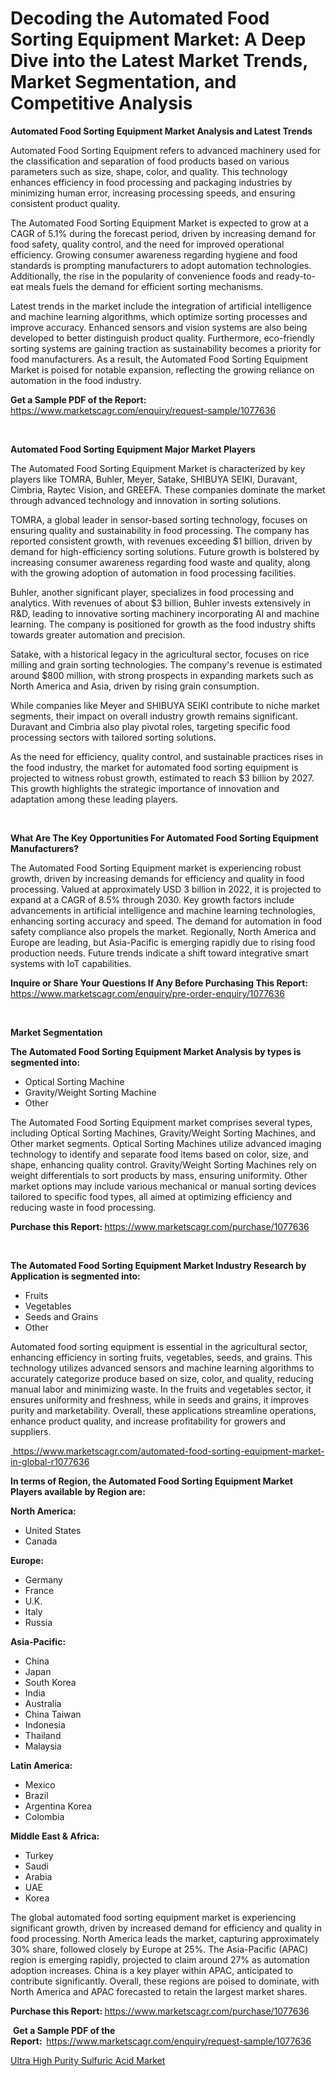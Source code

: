 <p><h1>Decoding the Automated Food Sorting Equipment Market: A Deep Dive into the Latest Market Trends, Market Segmentation, and Competitive Analysis</h1></p><p><strong>Automated Food Sorting Equipment Market Analysis and Latest Trends</strong></p>
<p><p>Automated Food Sorting Equipment refers to advanced machinery used for the classification and separation of food products based on various parameters such as size, shape, color, and quality. This technology enhances efficiency in food processing and packaging industries by minimizing human error, increasing processing speeds, and ensuring consistent product quality.</p><p>The Automated Food Sorting Equipment Market is expected to grow at a CAGR of 5.1% during the forecast period, driven by increasing demand for food safety, quality control, and the need for improved operational efficiency. Growing consumer awareness regarding hygiene and food standards is prompting manufacturers to adopt automation technologies. Additionally, the rise in the popularity of convenience foods and ready-to-eat meals fuels the demand for efficient sorting mechanisms.</p><p>Latest trends in the market include the integration of artificial intelligence and machine learning algorithms, which optimize sorting processes and improve accuracy. Enhanced sensors and vision systems are also being developed to better distinguish product quality. Furthermore, eco-friendly sorting systems are gaining traction as sustainability becomes a priority for food manufacturers. As a result, the Automated Food Sorting Equipment Market is poised for notable expansion, reflecting the growing reliance on automation in the food industry.</p></p>
<p><strong>Get a Sample PDF of the Report:&nbsp;</strong> <a href="https://www.marketscagr.com/enquiry/request-sample/1077636?utm_campaign=3308&utm_medium=2&utm_source=Github&utm_content=ia&utm_term=22032025&utm_id=automated-food-sorting-equipment">https://www.marketscagr.com/enquiry/request-sample/1077636</a></p>
<p>&nbsp;</p>
<p><strong>Automated Food Sorting Equipment Major Market Players</strong></p>
<p><p>The Automated Food Sorting Equipment Market is characterized by key players like TOMRA, Buhler, Meyer, Satake, SHIBUYA SEIKI, Duravant, Cimbria, Raytec Vision, and GREEFA. These companies dominate the market through advanced technology and innovation in sorting solutions.</p><p>TOMRA, a global leader in sensor-based sorting technology, focuses on ensuring quality and sustainability in food processing. The company has reported consistent growth, with revenues exceeding $1 billion, driven by demand for high-efficiency sorting solutions. Future growth is bolstered by increasing consumer awareness regarding food waste and quality, along with the growing adoption of automation in food processing facilities.</p><p>Buhler, another significant player, specializes in food processing and analytics. With revenues of about $3 billion, Buhler invests extensively in R&D, leading to innovative sorting machinery incorporating AI and machine learning. The company is positioned for growth as the food industry shifts towards greater automation and precision.</p><p>Satake, with a historical legacy in the agricultural sector, focuses on rice milling and grain sorting technologies. The company's revenue is estimated around $800 million, with strong prospects in expanding markets such as North America and Asia, driven by rising grain consumption.</p><p>While companies like Meyer and SHIBUYA SEIKI contribute to niche market segments, their impact on overall industry growth remains significant. Duravant and Cimbria also play pivotal roles, targeting specific food processing sectors with tailored sorting solutions.</p><p>As the need for efficiency, quality control, and sustainable practices rises in the food industry, the market for automated food sorting equipment is projected to witness robust growth, estimated to reach $3 billion by 2027. This growth highlights the strategic importance of innovation and adaptation among these leading players.</p></p>
<p>&nbsp;</p>
<p><strong>What Are The Key Opportunities For Automated Food Sorting Equipment Manufacturers?</strong></p>
<p><p>The Automated Food Sorting Equipment market is experiencing robust growth, driven by increasing demands for efficiency and quality in food processing. Valued at approximately USD 3 billion in 2022, it is projected to expand at a CAGR of 8.5% through 2030. Key growth factors include advancements in artificial intelligence and machine learning technologies, enhancing sorting accuracy and speed. The demand for automation in food safety compliance also propels the market. Regionally, North America and Europe are leading, but Asia-Pacific is emerging rapidly due to rising food production needs. Future trends indicate a shift toward integrative smart systems with IoT capabilities.</p></p>
<p><strong>Inquire or Share Your Questions If Any Before Purchasing This Report:</strong> <a href="https://www.marketscagr.com/enquiry/pre-order-enquiry/1077636?utm_campaign=3308&utm_medium=2&utm_source=Github&utm_content=ia&utm_term=22032025&utm_id=automated-food-sorting-equipment">https://www.marketscagr.com/enquiry/pre-order-enquiry/1077636</a></p>
<p>&nbsp;</p>
<p><strong>Market Segmentation</strong></p>
<p><strong>The Automated Food Sorting Equipment Market Analysis by types is segmented into:</strong></p>
<p><ul><li>Optical Sorting Machine</li><li>Gravity/Weight Sorting Machine</li><li>Other</li></ul></p>
<p><p>The Automated Food Sorting Equipment market comprises several types, including Optical Sorting Machines, Gravity/Weight Sorting Machines, and Other market segments. Optical Sorting Machines utilize advanced imaging technology to identify and separate food items based on color, size, and shape, enhancing quality control. Gravity/Weight Sorting Machines rely on weight differentials to sort products by mass, ensuring uniformity. Other market options may include various mechanical or manual sorting devices tailored to specific food types, all aimed at optimizing efficiency and reducing waste in food processing.</p></p>
<p><strong>Purchase this Report:&nbsp;</strong><a href="https://www.marketscagr.com/purchase/1077636?utm_campaign=3308&utm_medium=2&utm_source=Github&utm_content=ia&utm_term=22032025&utm_id=automated-food-sorting-equipment">https://www.marketscagr.com/purchase/1077636</a></p>
<p>&nbsp;</p>
<p><strong>The Automated Food Sorting Equipment Market Industry Research by Application is segmented into:</strong></p>
<p><ul><li>Fruits</li><li>Vegetables</li><li>Seeds and Grains</li><li>Other</li></ul></p>
<p><p>Automated food sorting equipment is essential in the agricultural sector, enhancing efficiency in sorting fruits, vegetables, seeds, and grains. This technology utilizes advanced sensors and machine learning algorithms to accurately categorize produce based on size, color, and quality, reducing manual labor and minimizing waste. In the fruits and vegetables sector, it ensures uniformity and freshness, while in seeds and grains, it improves purity and marketability. Overall, these applications streamline operations, enhance product quality, and increase profitability for growers and suppliers.</p></p>
<p><a href="https://www.marketscagr.com/automated-food-sorting-equipment-market-in-global-r1077636?utm_campaign=3308&utm_medium=2&utm_source=Github&utm_content=ia&utm_term=22032025&utm_id=automated-food-sorting-equipment">&nbsp;https://www.marketscagr.com/automated-food-sorting-equipment-market-in-global-r1077636</a></p>
<p><strong>In terms of Region, the Automated Food Sorting Equipment Market Players available by Region are:</strong></p>
<p>
    <p> <strong> North America: </strong>
        <ul>
            <li>United States</li>
            <li>Canada</li>
        </ul>
        </p> 
    <p> <strong> Europe: </strong>
        <ul>
            <li>Germany</li>
            <li>France</li>
            <li>U.K.</li>
            <li>Italy</li>
            <li>Russia</li>
        </ul>
        </p> 
    <p> <strong> Asia-Pacific: </strong>
        <ul>
            <li>China</li>
            <li>Japan</li>
            <li>South Korea</li>
            <li>India</li>
            <li>Australia</li>
            <li>China Taiwan</li>
            <li>Indonesia</li>
            <li>Thailand</li>
            <li>Malaysia</li>
        </ul>
        </p> 
    <p> <strong> Latin America: </strong>
        <ul>
            <li>Mexico</li>
            <li>Brazil</li>
            <li>Argentina Korea</li>
            <li>Colombia</li>
        </ul>
        </p> 
    <p> <strong> Middle East & Africa: </strong>
        <ul>
            <li>Turkey</li>
            <li>Saudi</li>
            <li>Arabia</li>
            <li>UAE</li>
            <li>Korea</li>
        </ul>
    </p>
    </p>
<p><p>The global automated food sorting equipment market is experiencing significant growth, driven by increased demand for efficiency and quality in food processing. North America leads the market, capturing approximately 30% share, followed closely by Europe at 25%. The Asia-Pacific (APAC) region is emerging rapidly, projected to claim around 27% as automation adoption increases. China is a key player within APAC, anticipated to contribute significantly. Overall, these regions are poised to dominate, with North America and APAC forecasted to retain the largest market shares.</p></p>
<p><strong>Purchase this Report: </strong><a href="https://www.marketscagr.com/purchase/1077636?utm_campaign=3308&utm_medium=2&utm_source=Github&utm_content=ia&utm_term=22032025&utm_id=automated-food-sorting-equipment">https://www.marketscagr.com/purchase/1077636</a></p>
<p>&nbsp;<strong>Get a Sample PDF of the Report:&nbsp;&nbsp;</strong><a href="https://www.marketscagr.com/enquiry/request-sample/1077636?utm_campaign=3308&utm_medium=2&utm_source=Github&utm_content=ia&utm_term=22032025&utm_id=automated-food-sorting-equipment">https://www.marketscagr.com/enquiry/request-sample/1077636</a></p>
<p><strong></strong></p>
<p><p><a href="https://github.com/oshrykauraj7/Market-Research-Report-List-1/blob/main/ultra-high-purity-sulfuric-acid-market.md?utm_campaign=3308&utm_medium=2&utm_source=Github&utm_content=ia&utm_term=22032025&utm_id=automated-food-sorting-equipment">Ultra High Purity Sulfuric Acid Market</a></p></p>